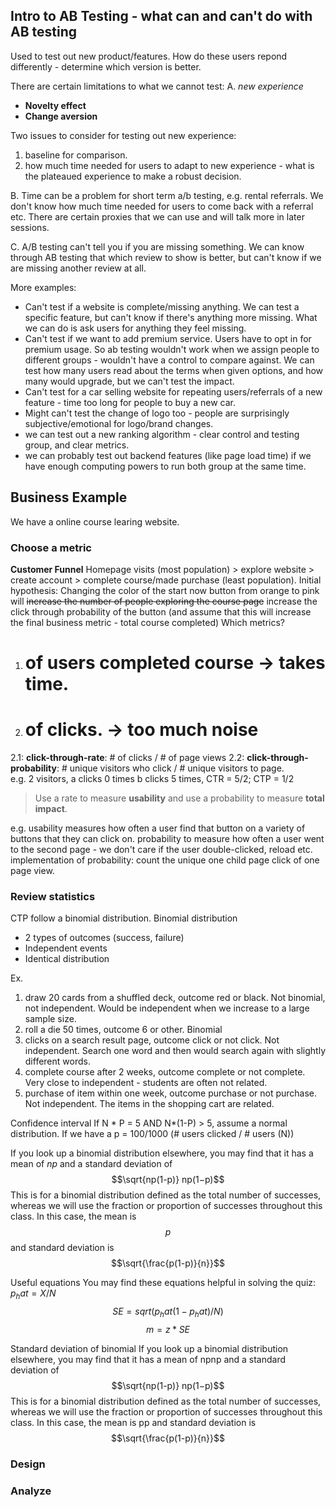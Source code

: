 ## Intro to AB Testing - what can and can't do with AB testing
Used to test out new product/features. How do these users repond differently - determine which version is better. 

There are certain limitations to what we cannot test:
A. *new experience* 
- **Novelty effect**
- **Change aversion**

Two issues to consider for testing out new experience:
1. baseline for comparison.
2. how much time needed for users to adapt to new experience - what is the plateaued experience to make a robust decision.

B. Time can be a problem for short term a/b testing, e.g. rental referrals. We don't know how much time needed for users to come back with a referral etc. There are certain proxies that we can use and will talk more in later sessions.

C. A/B testing can't tell you if you are missing something. We can know through AB testing that which review to show is better, but can't know if we are missing another review at all.

More examples:
- Can't test if a website is complete/missing anything. We can test a specific feature, but can't know if there's anything more missing. What we can do is ask users for anything they feel missing.
- Can't test if we want to add premium service. Users have to opt in for premium usage. So ab testing wouldn't work when we assign people to different groups - wouldn't have a control to compare against. We can test how many users read about the terms when given options, and how many would upgrade, but we can't test the impact.
- Can't test for a car selling website for repeating users/referrals of a new feature - time too long for people to buy a new car.
- Might can't test the change of logo too - people are surprisingly subjective/emotional for logo/brand changes.
- we can test out a new ranking algorithm - clear control and testing group, and clear metrics.
- we can probably test out backend features (like page load time) if we have enough computing powers to run both group at the same time.

## Business Example
We have a online course learing website.
### Choose a metric
**Customer Funnel** Homepage visits (most population) > explore website > create account > complete course/made purchase (least population).
Initial hypothesis: Changing the color of the start now button from orange to pink will ~~increase the number of people exploring the course page~~ increase the click through probability of the button (and assume that this will increase the final business metric - total course completed)
Which metrics?
1. # of users completed course -> takes time.
2. # of clicks. -> too much noise
  2.1: **click-through-rate**: # of clicks / # of page views
  2.2: **click-through-probability**: # unique visitors who click / # unique visitors to page.  
  e.g. 2 visitors, a clicks 0 times b clicks 5 times, CTR = 5/2; CTP = 1/2
  
> Use a rate to measure **usability** and use a probability to measure **total impact**.

e.g. usability measures how often a user find that button on a variety of buttons that they can click on. probability to measure how often a user went to the second page - we don't care if the user double-clicked, reload etc.
implementation of probability: count the unique one child page click of one page view.

### Review statistics
CTP follow a binomial distribution.
Binomial distribution
- 2 types of outcomes (success, failure)
- Independent events
- Identical distribution

Ex.
1. draw 20 cards from a shuffled deck, outcome red or black. Not binomial, not independent. Would be independent when we increase to a large sample size.
2. roll a die 50 times, outcome 6 or other. Binomial
3. clicks on a search result page, outcome click or not click. Not independent. Search one word and then would search again with slightly different words. 
4. complete course after 2 weeks, outcome complete or not complete. Very close to independent - students are often not related.
5. purchase of item within one week, outcome purchase or not purchase. Not independent. The items in the shopping cart are related.

Confidence interval
If N * P = 5 AND N*(1-P) > 5, assume a normal distribution.
If we have a p = 100/1000 (# users clicked / # users (N)) 

If you look up a binomial distribution elsewhere, you may find that it has a mean of $np$ and a standard deviation of $$\sqrt{np(1-p)} 
np(1−p)$$
This is for a binomial distribution defined as the total number of successes, whereas we will use the fraction or proportion of successes throughout this class. In this case, the mean is $$p$$ and standard deviation is $$\sqrt{\frac{p(1-p)}{n}}$$ 

Useful equations
You may find these equations helpful in solving the quiz:
$p_hat = X/N$
$$SE = sqrt(p_hat (1-p_hat) / N)$$ 
$$m = z* SE$$

Standard deviation of binomial
If you look up a binomial distribution elsewhere, you may find that it has a mean of npnp and a standard deviation of $$\sqrt{np(1-p)} 
np(1−p)$$
This is for a binomial distribution defined as the total number of successes, whereas we will use the fraction or proportion of successes throughout this class. In this case, the mean is pp and standard deviation is $$\sqrt{\frac{p(1-p)}{n}}$$


### Design

### Analyze
